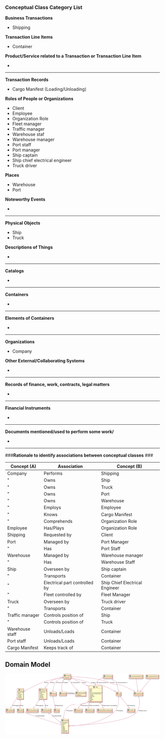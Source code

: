 ### Conceptual Class Category List ###

**Business Transactions**

* Shipping

**Transaction Line Items**

* Container

**Product/Service related to a Transaction or Transaction Line Item**

*  

---


**Transaction Records**

* Cargo Manifest (Loading/Unloading)

**Roles of People or Organizations**

* Client
* Employee
* Organization Role
* Fleet manager
* Traffic manager
* Warehouse staf
* Warehouse manager
* Port staff
* Port manager
* Ship captain
* Ship chief electrical engineer
* Truck driver


**Places**

* Warehouse
* Port

**Noteworthy Events**

*

---

**Physical Objects**

* Ship
* Truck


**Descriptions of Things**

*  


--- 


**Catalogs**

*  

---


**Containers**

*  

---


**Elements of Containers**

*  

---


**Organizations**

*  Company

**Other External/Collaborating Systems**

*  



---


**Records of finance, work, contracts, legal matters**

* 

---


**Financial Instruments**

*  

---


**Documents mentioned/used to perform some work/**

* 
---



###**Rationale to identify associations between conceptual classes** ###


| Concept (A) 		|  Association   	        |  Concept (B)      |
|-------------------|---------------------------|-------------------|
| Company           | Performs    		 	    | Shipping          |
| "  	            | Owns   		 	        | Ship              |
| "  	            | Owns    		          	| Truck             |
| "  	            | Owns   		 	        | Port              |
| "  	            | Owns    		          	| Warehouse         |
| "  	            | Employs   		        | Employee          |
| "  	            | Knows   		            | Cargo Manifest    |
| "  	            | Comprehends    		 	| Organization Role |
| Employee          | Has/Plays    	            | Organization Role |
| Shipping          | Requested by    		 	| Client            |
| Port              | Managed by    	        | Port Manager      |
| "                 | Has    	                | Port Staff        |
| Warehouse         | Managed by    	        | Warehouse manager |
| "                 | Has    	                | Warehouse Staff   |
| Ship              | Overseen by  	            | Ship captain      |
| "     	        | Transports    	        | Container         |
| "     	        | Electrical part controlled by | Ship Chief Electrical Engineer |
| "                 | Fleet controlled by       | Fleet Manager   |
| Truck             | Overseen by 	            | Truck driver      |
| "     	        | Transports    	        | Container         |
| Traffic manager   | Controls position of      | Ship              |
| "                 | Controls position of      | Truck             |
| Warehouse staff   | Unloads/Loads   	        | Container         |
| Port staff        | Unloads/Loads   	        | Container         |
| Cargo Manifest    | Keeps track of   	        | Container         |



## Domain Model

![DM.svg](DM.svg)



